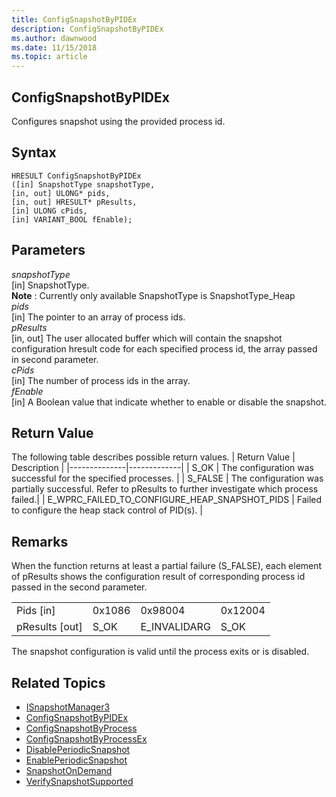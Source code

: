 ```yaml
---
title: ConfigSnapshotByPIDEx 
description: ConfigSnapshotByPIDEx
ms.author: dawnwood
ms.date: 11/15/2018
ms.topic: article
---
```


## ConfigSnapshotByPIDEx

Configures snapshot using the provided process id. 

## Syntax

```
HRESULT ConfigSnapshotByPIDEx
([in] SnapshotType snapshotType,
[in, out] ULONG* pids,
[in, out] HRESULT* pResults,
[in] ULONG cPids,
[in] VARIANT_BOOL fEnable);
```

## Parameters

*snapshotType* <br/>
[in] SnapshotType. <br/>
**Note** : Currently only available SnapshotType is SnapshotType_Heap <br/>
*pids* <br/>
[in] The pointer to an array of process ids. <br/>
*pResults* <br/>
[in, out] The user allocated buffer which will contain the snapshot configuration hresult code for each specified process id, the array passed in second parameter. <br/>
*cPids* <br/>
[in] The number of process ids in the array. <br/>
*fEnable* <br/>
[in] A Boolean value that indicate whether to enable or disable the snapshot.<br/>


## Return Value

The following table describes possible return values.
| Return Value | Description |
|--------------|-------------|
| S_OK | The configuration was successful for the specified processes. |
| S_FALSE |	The configuration was partially successful. Refer to pResults to further investigate which process failed.|
| E_WPRC_FAILED_TO_CONFIGURE_HEAP_SNAPSHOT_PIDS	| Failed to configure the heap stack control of PID(s). |

## Remarks

When the function returns at least a partial failure (S_FALSE), each element of pResults shows the configuration result of corresponding process id passed in the second parameter. 

|  ||||
|-----------|-------|-------|------|
|Pids [in]	|0x1086	|0x98004|0x12004|
|pResults [out]	|S_OK| E_INVALIDARG	|S_OK |

The snapshot configuration is valid until the process exits or is disabled.


## Related Topics

* [ISnapshotManager3](isnapshotmanager3.md)
* [ConfigSnapshotByPIDEx](configsnapshotbypid.md)
* [ConfigSnapshotByProcess](configsnapshotbyprocess.md)
* [ConfigSnapshotByProcessEx](configsnapshotbyprocessex.md)
* [DisablePeriodicSnapshot](disableperiodicsnapshot.md)
* [EnablePeriodicSnapshot](enableperiodicsnapshot.md)
* [SnapshotOnDemand](snapshotondemand.md)
* [VerifySnapshotSupported](verifysnapshotsupported.md)